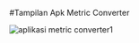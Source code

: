 #Tampilan Apk Metric Converter 

![aplikasi metric converter1](https://github.com/user-attachments/assets/a12f625c-6a8a-4938-bc8b-5575240eb277)
